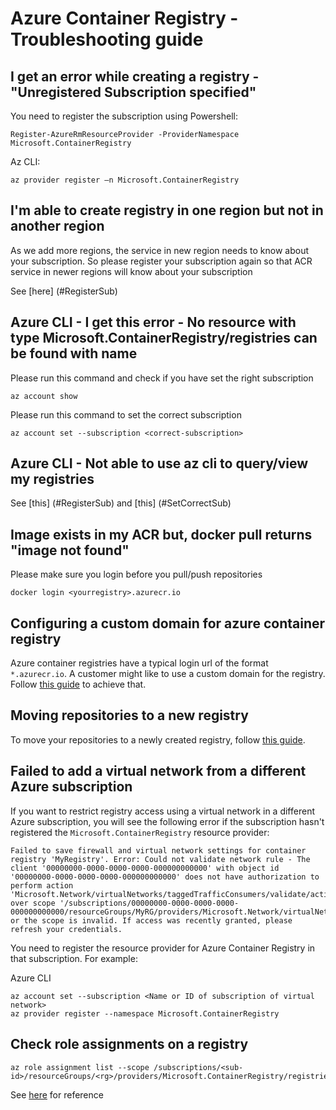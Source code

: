 # Azure Container Registry - Troubleshooting guide


## I get an error while creating a registry - "Unregistered Subscription specified"
<a name="RegisterSub"></a>
You need to register the subscription using 
Powershell:
```
Register-AzureRmResourceProvider -ProviderNamespace Microsoft.ContainerRegistry 
```
Az CLI:
```
az provider register –n Microsoft.ContainerRegistry 
```

## I'm able to create registry in one region but not in another region
As we add more regions, the service in new region needs to know about your subscription. So please register your subscription again so that ACR service in newer regions will know about your subscription

See [here] (#RegisterSub)

## Azure CLI - I get this error - No resource with type Microsoft.ContainerRegistry/registries can be found with name

<a name="SetCorrectSub"></a>
Please run this command and check if you have set the right subscription
```
az account show
```

Please run this command to set the correct subscription
```
az account set --subscription <correct-subscription>
```

## Azure CLI - Not able to use az cli to query/view my registries

See [this] (#RegisterSub) and [this] (#SetCorrectSub)

## Image exists in my ACR but, docker pull returns "image not found"

Please make sure you login before you pull/push repositories
```
docker login <yourregistry>.azurecr.io
```

## Configuring a custom domain for azure container registry

Azure container registries have a typical login url of the format `*.azurecr.io`. A customer might like to use a custom domain for the registry. Follow [this guide](custom-domain/README.md) to achieve that.

## Moving repositories to a new registry 

To move your repositories to a newly created registry, follow [this guide](move-repositories-to-new-registry/README.md).

## Failed to add a virtual network from a different Azure subscription

If you want to restrict registry access using a virtual network in a different Azure subscription, you will see the following error if the subscription hasn't registered the `Microsoft.ContainerRegistry` resource provider:

```
Failed to save firewall and virtual network settings for container registry 'MyRegistry'. Error: Could not validate network rule - The client '00000000-0000-0000-0000-000000000000' with object id '00000000-0000-0000-0000-000000000000' does not have authorization to perform action 'Microsoft.Network/virtualNetworks/taggedTrafficConsumers/validate/action' over scope '/subscriptions/00000000-0000-0000-0000-000000000000/resourceGroups/MyRG/providers/Microsoft.Network/virtualNetworks/MyRegistry/taggedTrafficConsumers/Microsoft.ContainerRegistry' or the scope is invalid. If access was recently granted, please refresh your credentials.
```

You need to register the resource provider for Azure Container Registry in that subscription. For example:

Azure CLI

```
az account set --subscription <Name or ID of subscription of virtual network>
az provider register --namespace Microsoft.ContainerRegistry
```

## Check role assignments on a registry

```
az role assignment list --scope /subscriptions/<sub-id>/resourceGroups/<rg>/providers/Microsoft.ContainerRegistry/registries/<registryName>
```
See [here](https://docs.microsoft.com/en-us/cli/azure/role/assignment?view=azure-cli-latest#az-role-assignment-list) for reference
